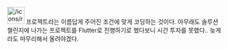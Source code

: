 <aside>
<img src="/icons/report_gray.svg" alt="/icons/report_gray.svg" width="40px" /> 프로젝트라는 이름답게 주어진 조건에 맞게 코딩하는 것이다. 아무래도 솔루션 챌린지에 나가는 프로젝트를 Flutter로 진행하기로 했다보니 시간 투자를 못했다.. 늦게라도 마무리해서 올려야겠다.

</aside>
